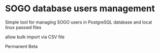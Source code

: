 # SOGO database users management

Simple tool for managing SOGO users in PostgreSQL database and local linux passwd files

allow bulk import via CSV file

Permanent Beta

